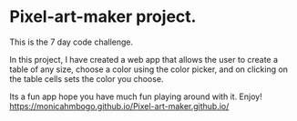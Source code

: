 # Pixel-art-maker project.

This is the 7 day code challenge.

In this project, I have created a web app that allows the user to create a table of any size, choose a color using the color picker, and on clicking on the table cells sets the color you choose.

Its a fun app hope you have much fun playing around with it. Enjoy! https://monicahmbogo.github.io/Pixel-art-maker.github.io/ 
